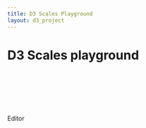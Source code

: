 ```yaml
---
title: D3 Scales Playground
layout: d3_project
---
```


# D3 Scales playground

<div id="d3-scale-legend" style="width: 100%; height:100px; position: relative"></div>
<div style="clear:both"></div>
<div>
  <div class="full-width-float tall">
    <div>Editor</div>
	<div id="editor"></div>
	<div id="run"></div>
  </div>
</div>

<script src="/js/ace.js"></script>
